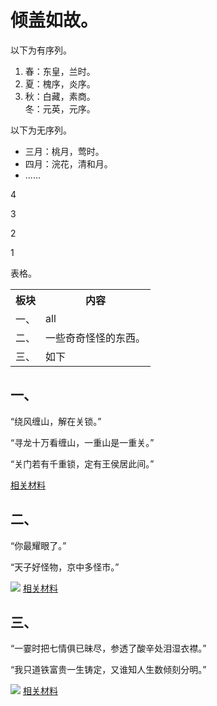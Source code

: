 <!DOCTYPE html>
<html lang="zh-cn">
    <head>
        <meta charset="utf-8"/>
        <title>我的第一个网页</title>
        <link href="tu/test.css"rel="stylesheet" type="text/css"/>
    </head>
    <body>
        <h1>倾盖如故。</h1>
        <p>以下为有序列。</p>
        <ol>
            <li>春：东皇，兰时。</li>
            <li>夏：槐序，炎序。</li>
            <li>秋：白藏，素商。</li>
            <lu>冬：元英，元序。</lu>
        </ol>
        <p>以下为无序列。</p>
        <ul>
            <li>三月：桃月，莺时。</li>
            <li>四月：浣花，清和月。</li>
            <li>......</li>
        </ul>
        <span>
            <p>4</p>
            <p>3</p>
            <p>2</p>
            <p>1</p>
        </span>
        <p>表格。</p>
        <table>
            <tr>
                <th>板块</th>
                <th>内容</th>
            </tr>
            <tr>
                <td>一、</td>
                <td>all</td>
            </tr>
            <tr>
                <td>二、</td>
                <td>一些奇奇怪怪的东西。</td>
            </tr>
            <tr>
                <td>三、</td>
                <td>如下</td>
            </tr>
        </table>
        <h2>一、</h2>
        <div>
            <p>“绕风缠山，解在关锁。”</p>
            <p>“寻龙十万看缠山，一重山是一重关。”</p>
            <p>“关门若有千重锁，定有王侯居此间。”</p>
            <a href="        ">相关材料</a>
        </div>
        <h2>二、</h2>
        <div>
            <p>“你最耀眼了。”</p>
            <p>“天子好怪物，京中多怪市。”</p>
            <img src="C:\Users\86151\Desktop\tu/微信图片_202110081058114"/>
            <a href="        ">相关材料</a>
        </div>
        <h2>三、</h2>
        <div>
        <p>“一霎时把七情俱已昧尽，参透了酸辛处泪湿衣襟。”</p>
        <p>“我只道铁富贵一生铸定，又谁知人生数倾刻分明。”</p>
        <img src="C:\Users\86151\Desktop\tu/微信图片_202110081058117"/>
        <a href="        ">相关材料</a>
        </div>
    </body>
</html>

